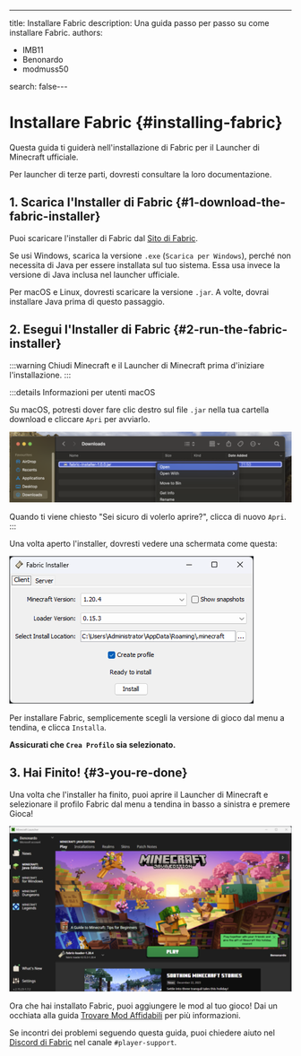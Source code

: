 ---
title: Installare Fabric
description: Una guida passo per passo su come installare Fabric.
authors:
  - IMB11
  - Benonardo
  - modmuss50

search: false---

# Installare Fabric {#installing-fabric}

Questa guida ti guiderà nell'installazione di Fabric per il Launcher di Minecraft ufficiale.

Per launcher di terze parti, dovresti consultare la loro documentazione.

## 1. Scarica l'Installer di Fabric {#1-download-the-fabric-installer}

Puoi scaricare l'installer di Fabric dal [Sito di Fabric](https://fabricmc.net/use/).

Se usi Windows, scarica la versione `.exe` (`Scarica per Windows`), perché non necessita di Java per essere installata sul tuo sistema. Essa usa invece la versione di Java inclusa nel launcher ufficiale.

Per macOS e Linux, dovresti scaricare la versione `.jar`. A volte, dovrai installare Java prima di questo passaggio.

## 2. Esegui l'Installer di Fabric {#2-run-the-fabric-installer}

:::warning
Chiudi Minecraft e il Launcher di Minecraft prima d'iniziare l'installazione.
:::

:::details Informazioni per utenti macOS

Su macOS, potresti dover fare clic destro sul file `.jar` nella tua cartella download e cliccare `Apri` per avviarlo.

![Menu contestuale macOS sull'Installer di Fabric](/assets/players/installing-fabric/macos-downloads.png)

Quando ti viene chiesto "Sei sicuro di volerlo aprire?", clicca di nuovo `Apri`.
:::

Una volta aperto l'installer, dovresti vedere una schermata come questa:

![Fabric Installer con "Installa" evidenziato](/assets/players/installing-fabric/installer-screen.png)

Per installare Fabric, semplicemente scegli la versione di gioco dal menu a tendina, e clicca `Installa`.

**Assicurati che `Crea Profilo` sia selezionato.**

## 3. Hai Finito! {#3-you-re-done}

Una volta che l'installer ha finito, puoi aprire il Launcher di Minecraft e selezionare il profilo Fabric dal menu a tendina in basso a sinistra e premere Gioca!

![Launcher di Minecraft con il profilo Fabric selezionato](/assets/players/installing-fabric/launcher-screen.png)

Ora che hai installato Fabric, puoi aggiungere le mod al tuo gioco! Dai un occhiata alla guida [Trovare Mod Affidabili](./finding-mods) per più informazioni.

Se incontri dei problemi seguendo questa guida, puoi chiedere aiuto nel [Discord di Fabric](https://discord.gg/v6v4pMv) nel canale `#player-support`.
